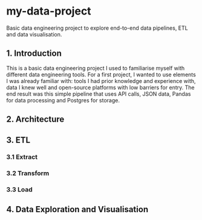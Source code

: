 # my-data-project
Basic data engineering project to explore end-to-end data pipelines, ETL and data visualisation.

## 1. Introduction

This is a basic data engineering project I used to familiarise myself with different data engineering tools. For a first project, I wanted to use elements I was already familiar with: tools I had prior knowledge and experience with, data I knew well and open-source platforms with low barriers for entry. The end result was this simple pipeline that uses API calls, JSON data, Pandas for data processing and Postgres for storage.

## 2. Architecture

## 3. ETL

### 3.1 Extract

### 3.2 Transform

### 3.3 Load

## 4. Data Exploration and Visualisation
